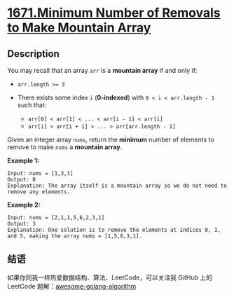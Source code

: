 # [1671.Minimum Number of Removals to Make Mountain Array][title]

## Description
You may recall that an array `arr` is a **mountain array** if and only if:

- `arr.length >= 3`
- There exists some index `i` (**0-indexed**) with `0 < i < arr.length - 1` such that:

    - `arr[0] < arr[1] < ... < arr[i - 1] < arr[i]`
    - `arr[i] > arr[i + 1] > ... > arr[arr.length - 1]`

Given an integer array `nums`, return the **minimum** number of elements to remove to make `nums` a **mountain array**.

**Example 1:**

```
Input: nums = [1,3,1]
Output: 0
Explanation: The array itself is a mountain array so we do not need to remove any elements.
```

**Example 2:**

```
Input: nums = [2,1,1,5,6,2,3,1]
Output: 3
Explanation: One solution is to remove the elements at indices 0, 1, and 5, making the array nums = [1,5,6,3,1].
```

## 结语

如果你同我一样热爱数据结构、算法、LeetCode，可以关注我 GitHub 上的 LeetCode 题解：[awesome-golang-algorithm][me]

[title]: https://leetcode.com/problems/minimum-number-of-removals-to-make-mountain-array/
[me]: https://github.com/kylesliu/awesome-golang-algorithm

